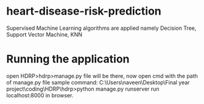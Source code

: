 # heart-disease-risk-prediction
Supervised Machine Learning algorithms are applied namely Decision Tree, Support Vector Machine, KNN

# Running the application
open HDRP>hdrp>manage.py file will be there, now open cmd with the path of manage.py file
sample command:
C:\Users\naveen\Desktop\Final year project\coding\HDRP\hdrp>python manage.py runserver
run localhost:8000 in browser.


